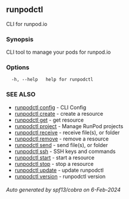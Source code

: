 ## runpodctl

CLI for runpod.io

### Synopsis

CLI tool to manage your pods for runpod.io

### Options

```
  -h, --help   help for runpodctl
```

### SEE ALSO

* [runpodctl config](runpodctl_config.md)	 - CLI Config
* [runpodctl create](runpodctl_create.md)	 - create a resource
* [runpodctl get](runpodctl_get.md)	 - get resource
* [runpodctl project](runpodctl_project.md)	 - Manage RunPod projects
* [runpodctl receive](runpodctl_receive.md)	 - receive file(s), or folder
* [runpodctl remove](runpodctl_remove.md)	 - remove a resource
* [runpodctl send](runpodctl_send.md)	 - send file(s), or folder
* [runpodctl ssh](runpodctl_ssh.md)	 - SSH keys and commands
* [runpodctl start](runpodctl_start.md)	 - start a resource
* [runpodctl stop](runpodctl_stop.md)	 - stop a resource
* [runpodctl update](runpodctl_update.md)	 - update runpodctl
* [runpodctl version](runpodctl_version.md)	 - runpodctl version

###### Auto generated by spf13/cobra on 6-Feb-2024
